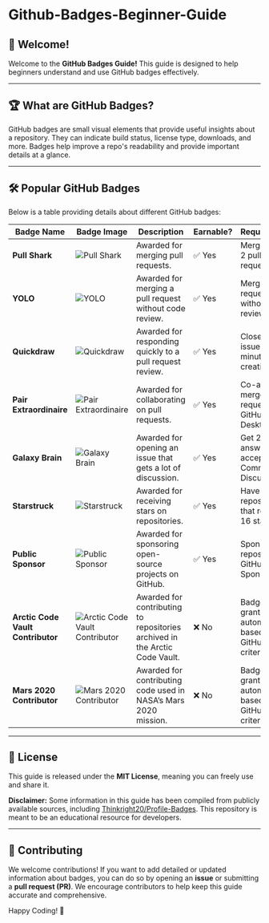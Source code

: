 # Github-Badges-Beginner-Guide

## 🎉 Welcome!

Welcome to the **GitHub Badges Guide!** This guide is designed to help beginners understand and use GitHub badges effectively.

---

## 🏆 What are GitHub Badges?

GitHub badges are small visual elements that provide useful insights about a repository. They can indicate build status, license type, downloads, and more. Badges help improve a repo's readability and provide important details at a glance.

---

## 🛠 Popular GitHub Badges

Below is a table providing details about different GitHub badges:

| Badge Name                        | Badge Image | Description                                                                 | Earnable? | Requirements                                              |
| --------------------------------- | ----------- | --------------------------------------------------------------------------- | --------- | --------------------------------------------------------- |
| **Pull Shark**                    | ![Pull Shark](https://github.githubassets.com/images/modules/profile/badge-pull-shark.svg) | Awarded for merging pull requests.                                          | ✅ Yes     | Merge at least 2 pull requests.                           |
| **YOLO**                          | ![YOLO](https://github.githubassets.com/images/modules/profile/badge-yolo.svg) | Awarded for merging a pull request without code review.                     | ✅ Yes     | Merge a pull request without a review.                    |
| **Quickdraw**                     | ![Quickdraw](https://github.githubassets.com/images/modules/profile/badge-quickdraw.svg) | Awarded for responding quickly to a pull request review.                    | ✅ Yes     | Close a PR or issue within 5 minutes of its creation.     |
| **Pair Extraordinaire**           | ![Pair Extraordinaire](https://github.githubassets.com/images/modules/profile/badge-pair-extraordinaire.svg) | Awarded for collaborating on pull requests.                                 | ✅ Yes     | Co-author a merged pull request using GitHub Desktop App. |
| **Galaxy Brain**                  | ![Galaxy Brain](https://github.githubassets.com/images/modules/profile/badge-galaxy-brain.svg) | Awarded for opening an issue that gets a lot of discussion.                 | ✅ Yes     | Get 2 of your answers accepted on Community Discussions.  |
| **Starstruck**                    | ![Starstruck](https://github.githubassets.com/images/modules/profile/badge-starstruck.svg) | Awarded for receiving stars on repositories.                                | ✅ Yes     | Have a repository that receives 16 stars.                 |
| **Public Sponsor**                | ![Public Sponsor](https://github.githubassets.com/images/modules/profile/badge-public-sponsor.svg) | Awarded for sponsoring open-source projects on GitHub.                      | ✅ Yes     | Sponsor a repository via GitHub Sponsors.                 |
| **Arctic Code Vault Contributor** | ![Arctic Code Vault Contributor](https://github.githubassets.com/images/modules/profile/badge-arctic-code-vault-contributor.svg) | Awarded for contributing to repositories archived in the Arctic Code Vault. | ❌ No      | Badge is granted automatically based on GitHub’s criteria. |
| **Mars 2020 Contributor**         | ![Mars 2020 Contributor](https://github.githubassets.com/images/modules/profile/badge-mars-2020.svg) | Awarded for contributing code used in NASA’s Mars 2020 mission.             | ❌ No      | Badge is granted automatically based on GitHub’s criteria. |

---

## 📜 License

This guide is released under the **MIT License**, meaning you can freely use and share it.

**Disclaimer:** Some information in this guide has been compiled from publicly available sources, including [Thinkright20/Profile-Badges](https://github.com/Thinkright20/Profile-Badges). This repository is meant to be an educational resource for developers.

---

## 🤝 Contributing

We welcome contributions! If you want to add detailed or updated information about badges, you can do so by opening an **issue** or submitting a **pull request (PR)**. We encourage contributors to help keep this guide accurate and comprehensive.

Happy Coding! 🚀

